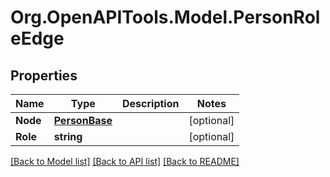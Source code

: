 # Org.OpenAPITools.Model.PersonRoleEdge

## Properties

Name | Type | Description | Notes
------------ | ------------- | ------------- | -------------
**Node** | [**PersonBase**](PersonBase.md) |  | [optional] 
**Role** | **string** |  | [optional] 

[[Back to Model list]](../README.md#documentation-for-models) [[Back to API list]](../README.md#documentation-for-api-endpoints) [[Back to README]](../README.md)


